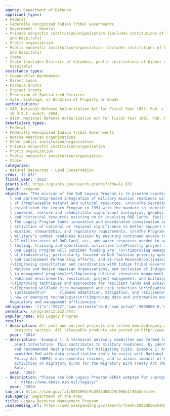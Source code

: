 ```yaml
---
agency: Department of Defense
applicant_types:
- Federal
- Federally Recognized lndian Tribal Governments
- Government - General
- Private nonprofit institution/organization (includes institutions of higher education
  and hospitals)
- Profit organization
- Public nonprofit institution/organization (includes institutions of higher education
  and hospitals)
- State
- State (includes District of Columbia, public institutions of higher education and
  hospitals)
assistance_types:
- Cooperative Agreements
- Direct Loans
- Formula Grants
- Project Grants
- Provision of Specialized Services
- Sale, Exchange, or Donation of Property or Goods
authorizations:
- 349, National Defense Authorization Act for Fiscal Year 1997. Pub. L. 104, 201.
  10 U.S.C. &sect; 2694.
- 8120, National Defense Authorization Act for Fiscal Year 1991. Pub. L. 101, 511.
beneficiary_types:
- Federal
- Federally Recognized Indian Tribal Governments
- Native American Organizations
- Other public institution/organization
- Private nonprofit institution/organization
- Profit organization
- Public nonprofit institution/organization
- State
categories:
- Natural Resources - Land Conservation
cfda: '12.632'
fiscal_year: '2022'
grants_url: https://grants.gov/search-grants?cfda=12.632
layout: program
objective: "The mission of the DoD Legacy Program is to provide coordinated, Department-wide,\
  \ and partnership-based integration of military mission readiness with the conservation\
  \ of irreplaceable natural and cultural resources. \n\n\nThe Secretary of Defense\
  \ established the Legacy Program in 1991 with the mandate to identify, manage, inventory,\
  \ conserve, restore and rehabilitate significant biological, geophysical, cultural,\
  \ and historical resources existing on or involving DOD lands, facilities, and property.\
  \ The Legacy Program funds innovative and coordinated conservation and cultural\
  \ activities of national or regional significance to better support DOD’s ever evolving\
  \ mission, stewardship, and regulatory requirements. \n\nThe Program supports the\
  \ military’s combat readiness mission by ensuring continued access to the nearly\
  \ 27 million acres of DoD land, air, and water resources needed to accomplish vital\
  \ testing, training and operational activities.\n\nPriority project areas that the\
  \ DoD Legacy Program will consider funding are: \n•\tImproving management and conservation\
  \ of biodiversity, particularly focused on DoD “mission priority species,” Recovery\
  \ and Sustainment Partnership efforts, and at-risk Monarch/pollinator species\n\
  •\tImproving consultation and coordination with Indian Tribal Governments and Tribal\
  \ Nations and Native Hawaiian Organizations, and inclusion of Indigenous Knowledge\
  \ in management programs\n•\tImproving cultural resources management processes through\
  \ enhanced environmental resilience, project management, and building energy efficiency.\n\
  •\tImproving techniques and approaches for resilient lands and ecosystem management\n\
  •\tImproving wildland fire management and risk reduction.\n•\tReadiness and range\
  \ sustainment\n*      Climate adaptation, mitigation, and resilience\n•\tIncorporating\
  \ new or emerging technologies\n•\tImproving data and information management\n•\t\
  Regulatory and management efficiencies."
obligations: '[{"x":"2022","sam_estimate":0.0,"sam_actual":9000000.0,"usa_spending_actual":4268832.0},{"x":"2023","sam_estimate":0.0,"sam_actual":4699000.0,"usa_spending_actual":8368553.18},{"x":"2024","sam_estimate":5700000.0,"sam_actual":0.0,"usa_spending_actual":14463620.47}]'
permalink: /program/12.632.html
popular_name: DoD Legacy Program
results:
- description: All past and current projects are listed www.dodlegacy.org under the
    projects section. All releasable products are posted on http://www.denix.osd.mil
  year: '2014'
- description: 'Example 1: A technical advisory committee was formed to identify a
    plant infestation. This contributes to military readiness  by identifying risks,
    and recommended best procedures for mitigating risks. Example 2: Avian study that
    provided DoD with data visualization tools to assist with National Environmental
    Policy Act (NEPA) environmental reviews, and to assess impacts of DoD readiness
    activities on migratory birds for the Migratory Bird Treaty Act (MBTA) and Readiness
    Rule.'
  year: '2021'
- description: "Please see DoD Legacy Program DENIX webpage for \nprogram accomplishments:\
    \  https://www.denix.osd.mil/legacy/"
  year: '2024'
sam_url: https://sam.gov/fal/0263093c9bd545d08d74c906b1f86d3e/view
sub-agency: Department of the Army
title: Legacy Resource Management Program
usaspending_url: https://www.usaspending.gov/search/?hash=20828b60254a077f0a50e33728efe826
---
```


